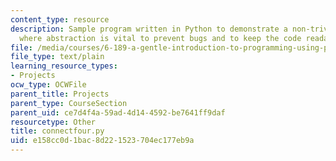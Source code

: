 ```yaml
---
content_type: resource
description: Sample program written in Python to demonstrate a non-trivial implementation
  where abstraction is vital to prevent bugs and to keep the code readable.
file: /media/courses/6-189-a-gentle-introduction-to-programming-using-python-january-iap-2008/e158cc0d1bac8d221523704ec177eb9a_connectfour.py
file_type: text/plain
learning_resource_types:
- Projects
ocw_type: OCWFile
parent_title: Projects
parent_type: CourseSection
parent_uid: ce7d4f4a-59ad-4d14-4592-be7641ff9daf
resourcetype: Other
title: connectfour.py
uid: e158cc0d-1bac-8d22-1523-704ec177eb9a
---
```

